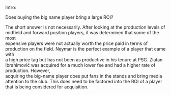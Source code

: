 Intro:












Does buying the big name player bring a large ROI?

The short answer is not necessarily. After looking at the production levels of midfield and forward position players, it was determined that some of the most<br> expensive players were not actually worth the price paid in terms of production on the field. Neymar is the perfect example of a player that came with<br> a high price tag but has not been as productive in his tenure at PSG. Zlatan Ibrahimović was acquired for a much lower fee and had a higher rate of production. However,<br> acquiring the big-name player does put fans in the stands and bring media attention to the club. This does need to be factored into the ROI of a player<br> that is being considered for acquisition. 


